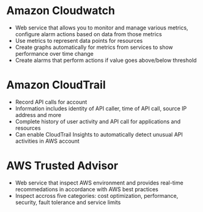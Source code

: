 # Amazon Cloudwatch
- Web service that allows you to monitor and manage various metrics, configure alarm actions based on data from those metrics
- Use metrics to represent data points for resources
- Create graphs automatically for metrics from services to show performance over time change
- Create alarms that perform actions if value goes above/below threshold

# Amazon CloudTrail
- Record API calls for account
- Information includes identity of API caller, time of API call, source IP address and more
- Complete history of user activity and API call for applications and resources
- Can enable CloudTrail Insights to automatically detect unusual API activities in AWS account

# AWS Trusted Advisor
- Web service that inspect AWS environment and provides real-time recommedations in accordance with AWS best practices
- Inspect accross five categories: cost optimization, performance, security, fault tolerance and service limits
